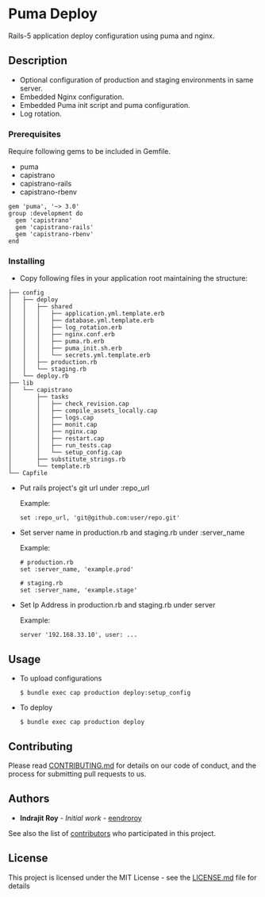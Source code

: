 # Puma Deploy

Rails-5 application deploy configuration using puma and nginx.

## Description

- Optional configuration of production and staging environments in same server.
- Embedded Nginx configuration.
- Embedded Puma init script and puma configuration.
- Log rotation.

### Prerequisites

Require following gems to be included in Gemfile.

- puma
- capistrano
- capistrano-rails
- capistrano-rbenv

```
gem 'puma', '~> 3.0'
group :development do
  gem 'capistrano'
  gem 'capistrano-rails'
  gem 'capistrano-rbenv'
end
```

### Installing

- Copy following files in your application root maintaining the structure:

```
├── config
│   ├── deploy
│   │   ├── shared
│   │   │   ├── application.yml.template.erb
│   │   │   ├── database.yml.template.erb
│   │   │   ├── log_rotation.erb
│   │   │   ├── nginx.conf.erb
│   │   │   ├── puma.rb.erb
│   │   │   ├── puma_init.sh.erb
│   │   │   └── secrets.yml.template.erb
│   │   ├── production.rb
│   │   └── staging.rb
│   └── deploy.rb
├── lib
│   └── capistrano
│       ├── tasks
│       │   ├── check_revision.cap
│       │   ├── compile_assets_locally.cap
│       │   ├── logs.cap
│       │   ├── monit.cap
│       │   ├── nginx.cap
│       │   ├── restart.cap
│       │   ├── run_tests.cap
│       │   └── setup_config.cap
│       ├── substitute_strings.rb
│       └── template.rb
└── Capfile 
```
- Put rails project's git url under :repo_url

  Example:
  ```
  set :repo_url, 'git@github.com:user/repo.git'
  ```
  
- Set server name in production.rb and staging.rb under :server_name
  
  Example:
  
  ```
  # production.rb
  set :server_name, 'example.prod'
  ```
  ```
  # staging.rb
  set :server_name, 'example.stage'
  ```
  
- Set Ip Address in production.rb and staging.rb under server
  
  Example:
  ```
  server '192.168.33.10', user: ...
  ```

## Usage

- To upload configurations
  
  ```
  $ bundle exec cap production deploy:setup_config
  ```

- To deploy  

  ```
  $ bundle exec cap production deploy
  ```

## Contributing

Please read [CONTRIBUTING.md](https://gist.github.com/PurpleBooth/b24679402957c63ec426) for details on our code of conduct, and the process for submitting pull requests to us.


## Authors

* **Indrajit Roy** - *Initial work* - [eendroroy](https://github.com/eendroroy)

See also the list of [contributors](https://github.com/eendroroy/puma-deploy/CONTRIBUTORS.md) who participated in this project.

## License

This project is licensed under the MIT License - see the [LICENSE.md](LICENSE.md) file for details
